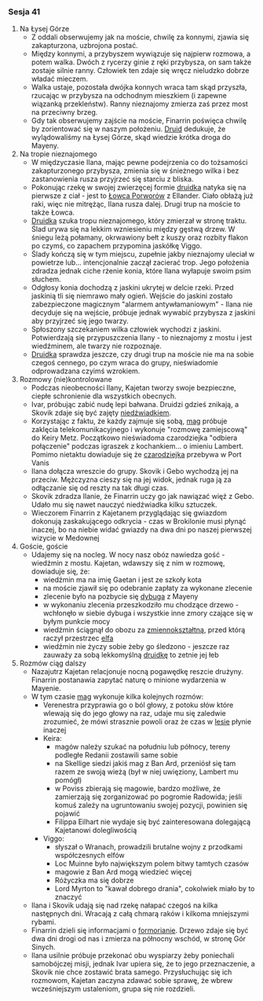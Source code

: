 ### Sesja 41
1. Na Łysej Górze
    - Z oddali obserwujemy jak na moście, chwilę za konnymi, zjawia się zakapturzona, uzbrojona postać.
    - Między konnymi, a przybyszem wywiązuje się najpierw rozmowa, a potem walka. Dwóch z rycerzy ginie z ręki przybysza, on sam także zostaje silnie ranny. Człowiek ten zdaje się wręcz nieludzko dobrze władać mieczem.
    - Walka ustaje, pozostała dwójka konnych wraca tam skąd przyszła, rzucając w przybysza na odchodnym mieszkiem (i zapewne wiązanką przekleństw). Ranny nieznajomy zmierza zaś przez most na przeciwny brzeg.
    - Gdy tak obserwujemy zajście na moście, Finarrin poświęca chwilę by zorientować się w naszym położeniu. [Druid](Finarrin) dedukuje, że wylądowaliśmy na Łysej Górze, skąd wiedzie krótka droga do Mayeny.
2. Na tropie nieznajomego
    - W międzyczasie Ilana, mając pewne podejrzenia co do tożsamości zakapturzonego przybysza, zmienia się w śnieżnego wilka i bez zastanowienia rusza przyjrzeć się starciu z bliska.
    - Pokonując rzekę w swojej zwierzęcej formie [druidka](Ilana) natyka się na pierwsze z ciał - jest to [Łowca Porworów](Łowca) z Ellander. Ciało obłażą już raki, więc nie mitrężąc, Ilana rusza dalej. Drugi trup na moście to także Łowca.
    - [Druidka](Ilana) szuka tropu nieznajomego, który zmierzał w stronę traktu. Ślad urywa się na lekkim wzniesieniu między gęstwą drzew. W śniegu leżą połamany, okrwawiony bełt z kuszy oraz rozbity flakon po czymś, co zapachem przypomina jaskółkę Viggo.
    - Ślady kończą się w tym miejscu, zupełnie jakby nieznajomy uleciał w powietrze lub... intencjonalnie zaczął zacierać trop. Jego położenia zdradza jednak ciche rżenie konia, które Ilana wyłapuje swoim psim słuchem.
    - Odgłosy konia dochodzą z jaskini ukrytej w delcie rzeki. Przed jaskinią tli się niemrawo mały ogień. Wejście do jaskini zostało zabezpieczone magicznym "alarmem antywłamaniowym" - Ilana nie decyduje się na wejście, próbuje jednak wywabić przybysza z jaskini aby przyjrzeć się jego twarzy.
    - Spłoszony szczekaniem wilka człowiek wychodzi z jaskini. Potwierdzają się przypuszczenia Ilany - to nieznajomy z mostu i jest wiedźminem, ale twarzy nie rozpoznaje. 
    - [Druidka](Ilana) sprawdza jeszcze, czy drugi trup na moście nie ma na sobie czegoś cennego, po czym wraca do grupy, nieświadomie odprowadzana czyimś wzrokiem.
3. Rozmowy (nie)kontrolowane
    - Podczas nieobecności Ilany, Kajetan tworzy swoje bezpieczne, ciepłe schronienie dla wszystkich obecnych.
    - Ivar, próbując zabić nudę lepi bałwana. Druidzi gdzieś znikają, a Skovik zdaje się być zajęty [niedźwiadkiem](Gebo). 
    - Korzystając z faktu, że każdy zajmuje się sobą, [mag](Kajetan) próbuje zaklęcia telekomunikacyjnego i wykonuje "rozmowę zamiejscową" do Keiry Metz. Początkowo nieświadoma czarodziejka "odbiera połączenie" podczas igraszek z kochankiem...  o imieniu Lambert. Pomimo nietaktu dowiaduje się że [czarodziejka](Keira) przebywa w Port Vanis
    - Ilana dołącza wreszcie do grupy. Skovik i Gebo wychodzą jej na przeciw. Mężczyzna cieszy się na jej widok, jednak ruga ją za odłączanie się od reszty na tak długi czas.
    - Skovik zdradza Ilanie, że Finarrin uczy go jak nawiązać więź z Gebo. Udało mu się nawet nauczyć niedźwiadka kilku sztuczek.
    - Wieczorem Finarrin z Kajetanem przyglądając się gwiazdom dokonują zaskakującego odkrycia - czas w Brokilonie musi płynąć inaczej, bo na niebie widać gwiazdy na dwa dni po naszej pierwszej wizycie w Medownej
4. Goście, goście
    - Udajemy się na nocleg. W nocy nasz obóz nawiedza gość - wiedźmin z mostu. Kajetan, wdawszy się z nim w rozmowę, dowiaduje się, że:
        - wiedźmin ma na imię Gaetan i jest ze szkoły kota
        - na moście zjawił się po odebranie zapłaty za wykonane zlecenie
        - zlecenie było na pozbycie się [dybuga](Dybuk) z Mayeny
        - w wykonaniu zlecenia przeszkodziło mu chodzące drzewo - wchłonęło w siebie dybuga i wszystkie inne zmory czające się w byłym punkcie mocy
        - wiedźmin ściągnął do obozu za [zmiennokształtną](Ilana), przed którą raczył przestrzec [elfa](Kajetan)
        - wiedźmin nie życzy sobie żeby go śledzono - jeszcze raz zauważy za sobą lekkomyślną [druidkę](Ilana) to zetnie jej łeb
5. Rozmów ciąg dalszy
    - Nazajutrz Kajetan relacjonuje nocną pogawędkę reszcie drużyny. Finarrin postanawia zapytać naturę o minione wydarzenia w Mayenie.
    - W tym czasie [mag](Kajetan) wykonuje kilka kolejnych rozmów:
        - Verenestra przyprawia go o ból głowy, z potoku słów które wlewają się do jego głowy na raz, udaje mu się zaledwie zrozumieć, że mówi strasznie powoli oraz że czas w [lesie](Brokilon) płynie inaczej
        - Keira:
            - magów należy szukać na południu lub północy, tereny podległe Redanii zostawili same sobie
            - na Skellige siedzi jakiś mag z Ban Ard, przeniósł się tam razem ze swoją wieżą (był w niej uwięziony, Lambert mu pomógł)
            - w Poviss zbierają się magowie, bardzo możliwe, że zamierzają się zorganizować po pogromie Radowida; jeśli komuś zależy na ugruntowaniu swojej pozycji, powinien się pojawić
            - Filippa Eilhart nie wydaje się być zainteresowana dolegającą Kajetanowi dolegliwością
        - Viggo:
            - słyszał o Wranach, prowadzili brutalne wojny z przodkami współczesnych elfów
            - Loc Muinne było największym polem bitwy tamtych czasów
            - magowie z Ban Ard mogą wiedzieć więcej
            - Różyczka ma się dobrze
            - Lord Myrton to "kawał dobrego drania", cokolwiek miało by to znaczyć
    - Ilana i Skovik udają się nad rzekę nałapać czegoś na kilka następnych dni. Wracają z całą chmarą raków i kilkoma mniejszymi rybami.
    - Finarrin dzieli się informacjami o [formorianie](Formorian). Drzewo zdaje się być dwa dni drogi od nas i zmierza na północny wschód, w stronę Gór Sinych.
    - Ilana usilnie próbuje przekonać obu wyspiarzy żeby poniechali samobójczej misji, jednak Ivar upiera się, że to jego przeznaczenie, a Skovik nie chce zostawić brata samego. Przysłuchując się ich rozmowom, Kajetan zaczyna zdawać sobie sprawę, że wbrew wcześniejszym ustaleniom, grupa się nie rozdzieli.